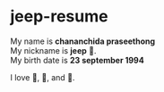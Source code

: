 # jeep-resume
My name is **chananchida praseethong**  
My nickname is **jeep** :car:.  
My birth date is **23 september 1994**  

I love :cake:, :tea:, and :dancer:.
